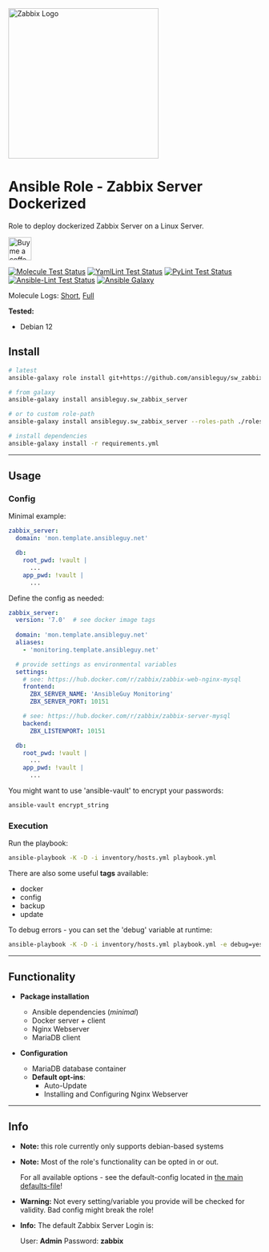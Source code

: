 <a href="https://www.zabbix.com">
<img src="https://assets.zabbix.com/img/logo/zabbix_logo_313x82.png" alt="Zabbix Logo" width="300"/>
</a>

# Ansible Role - Zabbix Server Dockerized

Role to deploy dockerized Zabbix Server on a Linux Server.

<a href='https://ko-fi.com/ansible0guy' target='_blank'><img height='35' style='border:0px;height:46px;' src='https://az743702.vo.msecnd.net/cdn/kofi3.png?v=0' border='0' alt='Buy me a coffee' />

[![Molecule Test Status](https://badges.ansibleguy.net/sw_zabbix_server.molecule.svg)](https://github.com/ansibleguy/_meta_cicd/blob/latest/templates/usr/local/bin/cicd/molecule.sh.j2)
[![YamlLint Test Status](https://badges.ansibleguy.net/sw_zabbix_server.yamllint.svg)](https://github.com/ansibleguy/_meta_cicd/blob/latest/templates/usr/local/bin/cicd/yamllint.sh.j2)
[![PyLint Test Status](https://badges.ansibleguy.net/sw_zabbix_server.pylint.svg)](https://github.com/ansibleguy/_meta_cicd/blob/latest/templates/usr/local/bin/cicd/pylint.sh.j2)
[![Ansible-Lint Test Status](https://badges.ansibleguy.net/sw_zabbix_server.ansiblelint.svg)](https://github.com/ansibleguy/_meta_cicd/blob/latest/templates/usr/local/bin/cicd/ansiblelint.sh.j2)
[![Ansible Galaxy](https://badges.ansibleguy.net/galaxy.badge.svg)](https://galaxy.ansible.com/ui/standalone/roles/ansibleguy/sw_zabbix_server)

Molecule Logs: [Short](https://badges.ansibleguy.net/log/molecule_sw_zabbix_server_test_short.log), [Full](https://badges.ansibleguy.net/log/molecule_sw_zabbix_server_test.log)

**Tested:**
* Debian 12

## Install

```bash
# latest
ansible-galaxy role install git+https://github.com/ansibleguy/sw_zabbix_server

# from galaxy
ansible-galaxy install ansibleguy.sw_zabbix_server

# or to custom role-path
ansible-galaxy install ansibleguy.sw_zabbix_server --roles-path ./roles

# install dependencies
ansible-galaxy install -r requirements.yml
```

----

## Usage

### Config

Minimal example:

```yaml
zabbix_server:
  domain: 'mon.template.ansibleguy.net'

  db:
    root_pwd: !vault |
      ...
    app_pwd: !vault |
      ...
```


Define the config as needed:

```yaml
zabbix_server:
  version: '7.0'  # see docker image tags
  
  domain: 'mon.template.ansibleguy.net'
  aliases:
    - 'monitoring.template.ansibleguy.net'

  # provide settings as environmental variables
  settings:
    # see: https://hub.docker.com/r/zabbix/zabbix-web-nginx-mysql
    frontend:
      ZBX_SERVER_NAME: 'AnsibleGuy Monitoring'
      ZBX_SERVER_PORT: 10151

    # see: https://hub.docker.com/r/zabbix/zabbix-server-mysql
    backend:
      ZBX_LISTENPORT: 10151

  db:
    root_pwd: !vault |
      ...
    app_pwd: !vault |
      ...
```

You might want to use 'ansible-vault' to encrypt your passwords:
```bash
ansible-vault encrypt_string
```

### Execution

Run the playbook:
```bash
ansible-playbook -K -D -i inventory/hosts.yml playbook.yml
```

There are also some useful **tags** available:
* docker
* config
* backup
* update

To debug errors - you can set the 'debug' variable at runtime:
```bash
ansible-playbook -K -D -i inventory/hosts.yml playbook.yml -e debug=yes
```

----

## Functionality

* **Package installation**
  * Ansible dependencies (_minimal_)
  * Docker server + client
  * Nginx Webserver
  * MariaDB client


* **Configuration**
  * MariaDB database container
  * **Default opt-ins**:
    * Auto-Update
    * Installing and Configuring Nginx Webserver

----

## Info

* **Note:** this role currently only supports debian-based systems


* **Note:** Most of the role's functionality can be opted in or out.

  For all available options - see the default-config located in [the main defaults-file](https://github.com/ansibleguy/sw_zabbix_server/blob/latest/defaults/main/1_main.yml)!


* **Warning:** Not every setting/variable you provide will be checked for validity. Bad config might break the role!


* **Info:** The default Zabbix Server Login is:

  User: **Admin**
  Password: **zabbix**
